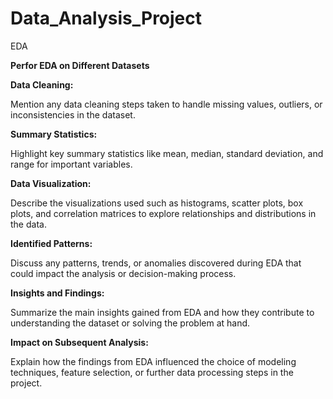 # Data_Analysis_Project
EDA

**Perfor EDA on Different Datasets**

**Data Cleaning:**

Mention any data cleaning steps taken to handle missing values, outliers, or inconsistencies in the dataset.


**Summary Statistics:**

Highlight key summary statistics like mean, median, standard deviation, and range for important variables.


**Data Visualization:**

Describe the visualizations used such as histograms, scatter plots, box plots, and correlation matrices to explore relationships and distributions in the data.


**Identified Patterns:**

Discuss any patterns, trends, or anomalies discovered during EDA that could impact the analysis or decision-making process.


**Insights and Findings:**

Summarize the main insights gained from EDA and how they contribute to understanding the dataset or solving the problem at hand.


**Impact on Subsequent Analysis:**

Explain how the findings from EDA influenced the choice of modeling techniques, feature selection, or further data processing steps in the project.

